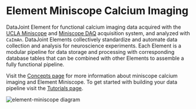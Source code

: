 # Element Miniscope Calcium Imaging

DataJoint Element for functional calcium imaging data acquired with the [UCLA Miniscope](https://github.com/Aharoni-Lab/Miniscope-v4) and [Miniscope DAQ](https://github.com/Aharoni-Lab/Miniscope-DAQ-QT-Software) acquisition system, and analyzed with `CaImAn`. DataJoint Elements collectively standardize and automate data collection and analysis for neuroscience experiments. Each Element is a modular pipeline for data storage and processing with corresponding database tables that can be combined with other Elements to assemble a fully functional pipeline.

Visit the [Concepts page](./concepts.md) for more information about miniscope calcium imaging and Element Miniscope. To get started with building your data pipeline visit the [Tutorials page](./tutorials.md).  

![element-miniscope diagram](https://raw.githubusercontent.com/datajoint/element-miniscope/main/images/attached_miniscope_element.svg)